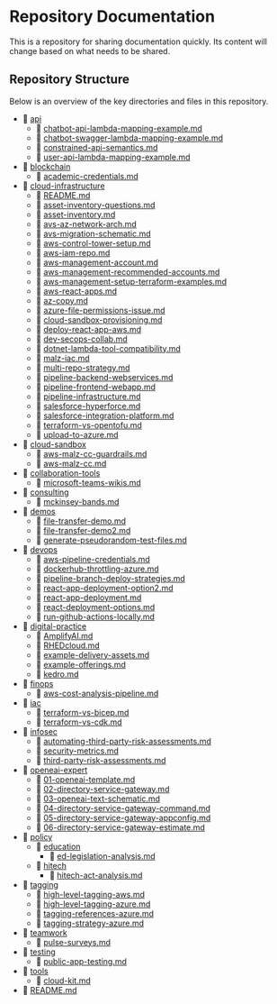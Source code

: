 # Repository Documentation

This is a repository for sharing documentation quickly. Its content will change based on what needs to be shared.

## Repository Structure

Below is an overview of the key directories and files in this repository.

- 📂 [api](./md-notes/api)
  - 📄 [chatbot-api-lambda-mapping-example.md](./md-notes/api/chatbot-api-lambda-mapping-example.md)
  - 📄 [chatbot-swagger-lambda-mapping-example.md](./md-notes/api/chatbot-swagger-lambda-mapping-example.md)
  - 📄 [constrained-api-semantics.md](./md-notes/api/constrained-api-semantics.md)
  - 📄 [user-api-lambda-mapping-example.md](./md-notes/api/user-api-lambda-mapping-example.md)
- 📂 [blockchain](./md-notes/blockchain)
  - 📄 [academic-credentials.md](./md-notes/blockchain/academic-credentials.md)
- 📂 [cloud-infrastructure](./md-notes/cloud-infrastructure)
  - 📄 [README.md](./md-notes/cloud-infrastructure/README.md)
  - 📄 [asset-inventory-questions.md](./md-notes/cloud-infrastructure/asset-inventory-questions.md)
  - 📄 [asset-inventory.md](./md-notes/cloud-infrastructure/asset-inventory.md)
  - 📄 [avs-az-network-arch.md](./md-notes/cloud-infrastructure/avs-az-network-arch.md)
  - 📄 [avs-migration-schematic.md](./md-notes/cloud-infrastructure/avs-migration-schematic.md)
  - 📄 [aws-control-tower-setup.md](./md-notes/cloud-infrastructure/aws-control-tower-setup.md)
  - 📄 [aws-iam-repo.md](./md-notes/cloud-infrastructure/aws-iam-repo.md)
  - 📄 [aws-management-account.md](./md-notes/cloud-infrastructure/aws-management-account.md)
  - 📄 [aws-management-recommended-accounts.md](./md-notes/cloud-infrastructure/aws-management-recommended-accounts.md)
  - 📄 [aws-management-setup-terraform-examples.md](./md-notes/cloud-infrastructure/aws-management-setup-terraform-examples.md)
  - 📄 [aws-react-apps.md](./md-notes/cloud-infrastructure/aws-react-apps.md)
  - 📄 [az-copy.md](./md-notes/cloud-infrastructure/az-copy.md)
  - 📄 [azure-file-permissions-issue.md](./md-notes/cloud-infrastructure/azure-file-permissions-issue.md)
  - 📄 [cloud-sandbox-provisioning.md](./md-notes/cloud-infrastructure/cloud-sandbox-provisioning.md)
  - 📄 [deploy-react-app-aws.md](./md-notes/cloud-infrastructure/deploy-react-app-aws.md)
  - 📄 [dev-secops-collab.md](./md-notes/cloud-infrastructure/dev-secops-collab.md)
  - 📄 [dotnet-lambda-tool-compatibility.md](./md-notes/cloud-infrastructure/dotnet-lambda-tool-compatibility.md)
  - 📄 [malz-iac.md](./md-notes/cloud-infrastructure/malz-iac.md)
  - 📄 [multi-repo-strategy.md](./md-notes/cloud-infrastructure/multi-repo-strategy.md)
  - 📄 [pipeline-backend-webservices.md](./md-notes/cloud-infrastructure/pipeline-backend-webservices.md)
  - 📄 [pipeline-frontend-webapp.md](./md-notes/cloud-infrastructure/pipeline-frontend-webapp.md)
  - 📄 [pipeline-infrastructure.md](./md-notes/cloud-infrastructure/pipeline-infrastructure.md)
  - 📄 [salesforce-hyperforce.md](./md-notes/cloud-infrastructure/salesforce-hyperforce.md)
  - 📄 [salesforce-integration-platform.md](./md-notes/cloud-infrastructure/salesforce-integration-platform.md)
  - 📄 [terraform-vs-opentofu.md](./md-notes/cloud-infrastructure/terraform-vs-opentofu.md)
  - 📄 [upload-to-azure.md](./md-notes/cloud-infrastructure/upload-to-azure.md)
- 📂 [cloud-sandbox](./md-notes/cloud-sandbox)
  - 📄 [aws-malz-cc-guardrails.md](./md-notes/cloud-sandbox/aws-malz-cc-guardrails.md)
  - 📄 [aws-malz-cc.md](./md-notes/cloud-sandbox/aws-malz-cc.md)
- 📂 [collaboration-tools](./md-notes/collaboration-tools)
  - 📄 [microsoft-teams-wikis.md](./md-notes/collaboration-tools/microsoft-teams-wikis.md)
- 📂 [consulting](./md-notes/consulting)
  - 📄 [mckinsey-bands.md](./md-notes/consulting/mckinsey-bands.md)
- 📂 [demos](./md-notes/demos)
  - 📄 [file-transfer-demo.md](./md-notes/demos/file-transfer-demo.md)
  - 📄 [file-transfer-demo2.md](./md-notes/demos/file-transfer-demo2.md)
  - 📄 [generate-pseudorandom-test-files.md](./md-notes/demos/generate-pseudorandom-test-files.md)
- 📂 [devops](./md-notes/devops)
  - 📄 [aws-pipeline-credentials.md](./md-notes/devops/aws-pipeline-credentials.md)
  - 📄 [dockerhub-throttling-azure.md](./md-notes/devops/dockerhub-throttling-azure.md)
  - 📄 [pipeline-branch-deploy-strategies.md](./md-notes/devops/pipeline-branch-deploy-strategies.md)
  - 📄 [react-app-deployment-option2.md](./md-notes/devops/react-app-deployment-option2.md)
  - 📄 [react-app-deployment.md](./md-notes/devops/react-app-deployment.md)
  - 📄 [react-deployment-options.md](./md-notes/devops/react-deployment-options.md)
  - 📄 [run-github-actions-locally.md](./md-notes/devops/run-github-actions-locally.md)
- 📂 [digital-practice](./md-notes/digital-practice)
  - 📄 [AmplifyAI.md](./md-notes/digital-practice/AmplifyAI.md)
  - 📄 [RHEDcloud.md](./md-notes/digital-practice/RHEDcloud.md)
  - 📄 [example-delivery-assets.md](./md-notes/digital-practice/example-delivery-assets.md)
  - 📄 [example-offerings.md](./md-notes/digital-practice/example-offerings.md)
  - 📄 [kedro.md](./md-notes/digital-practice/kedro.md)
- 📂 [finops](./md-notes/finops)
  - 📄 [aws-cost-analysis-pipeline.md](./md-notes/finops/aws-cost-analysis-pipeline.md)
- 📂 [iac](./md-notes/iac)
  - 📄 [terraform-vs-bicep.md](./md-notes/iac/terraform-vs-bicep.md)
  - 📄 [terraform-vs-cdk.md](./md-notes/iac/terraform-vs-cdk.md)
- 📂 [infosec](./md-notes/infosec)
  - 📄 [automating-third-party-risk-assessments.md](./md-notes/infosec/automating-third-party-risk-assessments.md)
  - 📄 [security-metrics.md](./md-notes/infosec/security-metrics.md)
  - 📄 [third-party-risk-assessments.md](./md-notes/infosec/third-party-risk-assessments.md)
- 📂 [openeai-expert](./md-notes/openeai-expert)
  - 📄 [01-openeai-template.md](./md-notes/openeai-expert/01-openeai-template.md)
  - 📄 [02-directory-service-gateway.md](./md-notes/openeai-expert/02-directory-service-gateway.md)
  - 📄 [03-openeai-text-schematic.md](./md-notes/openeai-expert/03-openeai-text-schematic.md)
  - 📄 [04-directory-service-gateway-command.md](./md-notes/openeai-expert/04-directory-service-gateway-command.md)
  - 📄 [05-directory-service-gateway-appconfig.md](./md-notes/openeai-expert/05-directory-service-gateway-appconfig.md)
  - 📄 [06-directory-service-gateway-estimate.md](./md-notes/openeai-expert/06-directory-service-gateway-estimate.md)
- 📂 [policy](./md-notes/policy)
  - 📂 [education](./md-notes/policy/education)
    - 📄 [ed-legislation-analysis.md](./md-notes/policy/education/ed-legislation-analysis.md)
  - 📂 [hitech](./md-notes/policy/hitech)
    - 📄 [hitech-act-analysis.md](./md-notes/policy/hitech/hitech-act-analysis.md)
- 📂 [tagging](./md-notes/tagging)
  - 📄 [high-level-tagging-aws.md](./md-notes/tagging/high-level-tagging-aws.md)
  - 📄 [high-level-tagging-azure.md](./md-notes/tagging/high-level-tagging-azure.md)
  - 📄 [tagging-references-azure.md](./md-notes/tagging/tagging-references-azure.md)
  - 📄 [tagging-strategy-azure.md](./md-notes/tagging/tagging-strategy-azure.md)
- 📂 [teamwork](./md-notes/teamwork)
  - 📄 [pulse-surveys.md](./md-notes/teamwork/pulse-surveys.md)
- 📂 [testing](./md-notes/testing)
  - 📄 [public-app-testing.md](./md-notes/testing/public-app-testing.md)
- 📂 [tools](./md-notes/tools)
  - 📄 [cloud-kit.md](./md-notes/tools/cloud-kit.md)
- 📄 [README.md](./md-notes/README.md)
